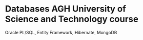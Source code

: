 # Databases AGH University of Science and Technology course 
Oracle PL/SQL, Entity Framework, Hibernate, MongoDB
